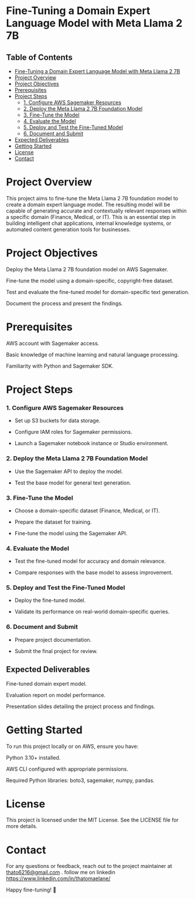 # Fine-Tuning a Domain Expert Language Model with Meta Llama 2 7B
## Table of Contents

- [Fine-Tuning a Domain Expert Language Model with Meta Llama 2 7B](#fine-tuning-a-domain-expert-language-model-with-meta-llama-2-7b)
- [Project Overview](#project-overview)
- [Project Objectives](#project-objectives)
- [Prerequisites](#prerequisites)
- [Project Steps](#project-steps)
  - [1. Configure AWS Sagemaker Resources](#1-configure-aws-sagemaker-resources)
  - [2. Deploy the Meta Llama 2 7B Foundation Model](#2-deploy-the-meta-llama-2-7b-foundation-model)
  - [3. Fine-Tune the Model](#3-fine-tune-the-model)
  - [4. Evaluate the Model](#4-evaluate-the-model)
  - [5. Deploy and Test the Fine-Tuned Model](#5-deploy-and-test-the-fine-tuned-model)
  - [6. Document and Submit](#6-document-and-submit)
- [Expected Deliverables](#expected-deliverables)
- [Getting Started](#getting-started)
- [License](#license)
- [Contact](#contact)

# Project Overview

This project aims to fine-tune the Meta Llama 2 7B foundation model to create a domain expert language model. The resulting model will be capable of generating accurate and contextually relevant responses within a specific domain (Finance, Medical, or IT). This is an essential step in building intelligent chat applications, internal knowledge systems, or automated content generation tools for businesses.

# Project Objectives

Deploy the Meta Llama 2 7B foundation model on AWS Sagemaker.

Fine-tune the model using a domain-specific, copyright-free dataset.

Test and evaluate the fine-tuned model for domain-specific text generation.

Document the process and present the findings.

# Prerequisites

AWS account with Sagemaker access.

Basic knowledge of machine learning and natural language processing.

Familiarity with Python and Sagemaker SDK.

# Project Steps

### 1. Configure AWS Sagemaker Resources

 - Set up S3 buckets for data storage.

 - Configure IAM roles for Sagemaker permissions.

 - Launch a Sagemaker notebook instance or Studio environment.

### 2. Deploy the Meta Llama 2 7B Foundation Model

 - Use the Sagemaker API to deploy the model.

 - Test the base model for general text generation.

### 3. Fine-Tune the Model

 - Choose a domain-specific dataset (Finance, Medical, or IT).

 - Prepare the dataset for training.

 - Fine-tune the model using the Sagemaker API.

### 4. Evaluate the Model

 - Test the fine-tuned model for accuracy and domain relevance.

 - Compare responses with the base model to assess improvement.

### 5. Deploy and Test the Fine-Tuned Model

 - Deploy the fine-tuned model.

 - Validate its performance on real-world domain-specific queries.

### 6. Document and Submit

 - Prepare project documentation.

 - Submit the final project for review.

## Expected Deliverables

Fine-tuned domain expert model.

Evaluation report on model performance.

Presentation slides detailing the project process and findings.

# Getting Started

To run this project locally or on AWS, ensure you have:

Python 3.10+ installed.

AWS CLI configured with appropriate permissions.

Required Python libraries: boto3, sagemaker, numpy, pandas.

# License

This project is licensed under the MIT License. See the LICENSE file for more details.


# Contact

For any questions or feedback, reach out to the project maintainer at thato6216@gmail.com .
follow me on linkedin https://www.linkedin.com/in/thatomaelane/

Happy fine-tuning! 🚀

